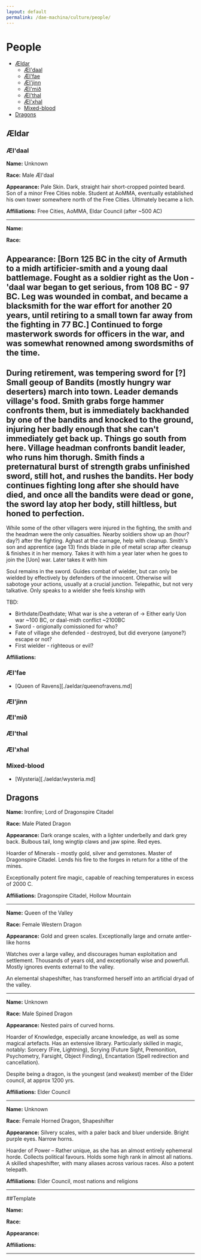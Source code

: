 ```yaml
---
layout: default
permalink: /dae-machina/culture/people/
---
```


# People

* [Ældar](#aeldar)
  * [Æl'daal](#aeldaal)
  * [Æl'fae](#aelfae)
  * [Æl'jinn](#aeljinn)
  * [Æl'mið](#aelmidh)
  * [Æl'thal](#aelthal)
  * [Æl'xhal](#aelxhal)
  * [Mixed-blood](#aelmixed)
* [Dragons](#dragons)

<h2 id="aeldar">Ældar</h2>


<h3 id="aeldaal">Æl'daal</h3>

**Name:** Unknown <Artificer Mage>

**Race:** Male Æl'daal

**Appearance:** Pale Skin. Dark, straight hair short-cropped pointed beard.
Son of a minor Free Cities noble. Student at AoMMA, eventually established his own tower somewhere north of the Free Cities.
Ultimately became a lich.

**Affiliations:** Free Cities, AoMMA, Eldar Council (after ~500 AC)

----------------

**Name:**

**Race:** 

**Appearance:** 
[Born 125 BC in the city of Armuth to a midh artificier-smith and a young daal battlemage.
Fought as a soldier right as the Uon - 'daal war began to get serious, from 108 BC - 97 BC. Leg was wounded in combat, and became a blacksmith for the war effort for another 20 years, until retiring to a small town far away 
from the fighting in 77 BC.] Continued to forge masterwork swords for officers in the war, and was somewhat renowned among swordsmiths of the time.
--
During retirement, was tempering sword for [?]
Small geoup of Bandits (mostly hungry war deserters) march into town. Leader demands village's food.
Smith grabs forge hammer confronts them, but is immediately backhanded by one of the bandits and knocked to the ground, injuring her badly enough that she can't immediately get back up.
Things go south from here. Village headman confronts bandit leader, who runs him thorugh. Smith finds a preternatural burst of strength grabs unfinished sword, still hot, and rushes the bandits.
Her body continues fighting long after she should have died, and once all the bandits were dead or gone, the sword lay atop her body, still hiltless, but honed to perfection.
--
While some of the other villagers were injured in the fighting, the smith and the headman were the only casualties.
Nearby soldiers show up an (hour? day?) after the fighting. Aghast at the carnage, help with cleanup.
Smith's son and apprentice (age 13) finds blade in pile of metal scrap after cleanup & finishes it in her memory. Takes it with him a year later when he goes to join the [Uon] war. Later takes it with him

Soul remains in the sword. Guides combat of wielder, but can only be wielded by effectively by defenders of the innocent. Otherwise will sabotoge your actions, usually at a crucial junction.
Telepathic, but not very talkative. Only speaks to a wielder she feels kinship with 

TBD: 
* Birthdate/Deathdate; What war is she a veteran of -> Either early Uon war ~100 BC, or daal-midh conflict ~2100BC
* Sword - origionally comissioned for who?
* Fate of village she defended - destroyed, but did everyone (anyone?) escape or not?
* First wielder - righteous or evil?


**Affiliations:** 

<h3 id="aelfae">Æl'fae</h3>

* [Queen of Ravens][./aeldar/queenofravens.md]


<h3 id="aeljinn">Æl'jinn</h3>

<h3 id="aelmidh">Æl'mið</h3>

<h3 id="aelthal">Æl'thal</h3>

<h3 id="aelxhal">Æl'xhal</h3>

<h3 id="aelmixed">Mixed-blood</h3>

* [Wysteria][./aeldar/wysteria.md]

<h2 id="dragons">Dragons</h2>

**Name:** Ironfire; Lord of Dragonspire Citadel

**Race:** Male Plated Dragon

**Appearance:** Dark orange scales, with a lighter underbelly and dark grey back. Bulbous tail, long wingtip claws and jaw spine. Red eyes.

Hoarder of Minerals - mostly gold, silver and gemstones. Master of Dragonspire Citadel. Lends his fire to the forges in return for a tithe of the mines.

Exceptionally potent fire magic, capable of reaching temperatures in excess of 2000 C.

**Affiliations:** Dragonspire Citadel, Hollow Mountain

----------------

**Name:** Queen of the Valley

**Race:** Female Western Dragon

**Appearance:** Gold and green scales. Exceptionally large and ornate antler-like horns

Watches over a large valley, and discourages human exploitation and settlement.
Thousands of years old, and exceptionally wise and powerfull. Mostly ignores events external to the valley.

An elemental shapeshifter, has transformed herself into an artificial dryad of the valley.

----------------

**Name:** Unknown

**Race:** Male Spined Dragon

**Appearance:** Nested pairs of curved horns.

Hoarder of Knowledge, especially arcane knowledge, as well as some magical artefacts. Has an extensive library. Particularly skilled in magic, notably: Sorcery (Fire, Lightning), Scrying (Future Sight, Premonition, Psychometry, Farsight, Object Finding), Encantation (Spell redirection and cancellation).

Despite being a dragon, is the youngest (and weakest) member of the Elder council, at approx 1200 yrs.

**Affiliations:** Elder Council

----------------

**Name:** Unknown

**Race:** Female Horned Dragon, Shapeshifter

**Appearance:** Silvery scales, with a paler back and bluer underside. Bright purple eyes. Narrow horns.

Hoarder of Power – Rather unique, as she has an almost entirely ephemeral horde. Collects political favours. Holds some high rank in almost all nations. A skilled shapeshifter, with many aliases across various races. Also a potent telepath.

**Affiliations:** Elder Council, most nations and religions

----------------

##Template

**Name:**

**Race:** 

**Appearance:** 



**Affiliations:** 

----------------
